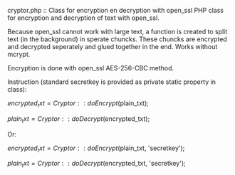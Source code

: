  cryptor.php :: Class for encryption en decryption with open_ssl
PHP class for encryption and decryption of text with open_ssl. 

Because open_ssl cannot work with large text, a function is created to split text (in the background) in sperate chuncks. 
These chuncks are encrypted and decrypted seperately and glued together in the end. 
Works without mcrypt.

Encryption is done with open_ssl AES-256-CBC method.

Instruction (standard secretkey is provided as private static property in class):

$encrypted_txt    = Cryptor::doEncrypt($plain_txt);

$plain_txt        = Cryptor::doDecrypt($encrypted_txt);

Or:

$encrypted_txt    = Cryptor::doEncrypt($plain_txt, 'secretkey');

$plain_txt        = Cryptor::doDecrypt($encrypted_txt, 'secretkey');



